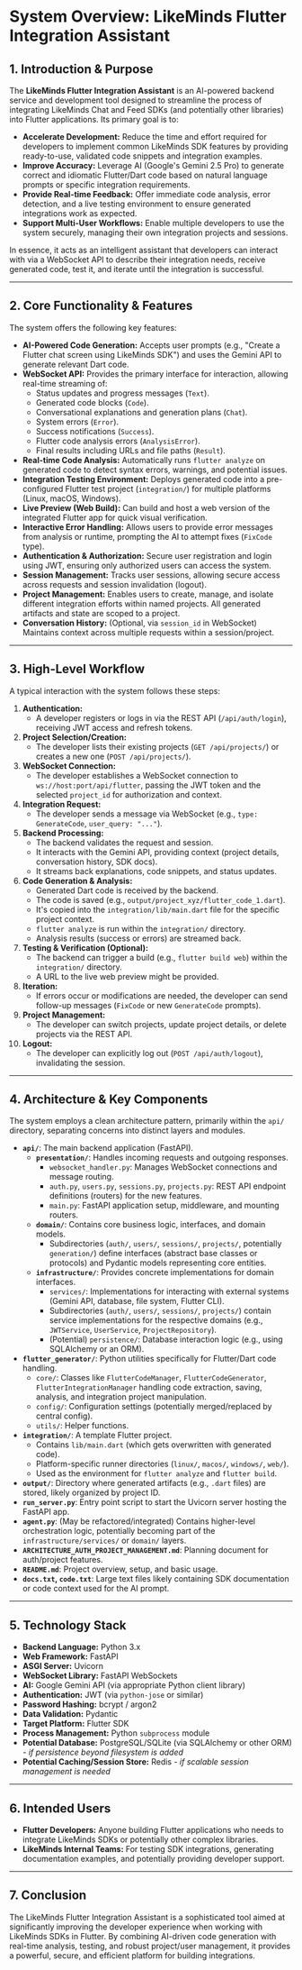 # System Overview: LikeMinds Flutter Integration Assistant

## 1. Introduction & Purpose

The **LikeMinds Flutter Integration Assistant** is an AI-powered backend service and development tool designed to streamline the process of integrating LikeMinds Chat and Feed SDKs (and potentially other libraries) into Flutter applications. Its primary goal is to:

- **Accelerate Development:** Reduce the time and effort required for developers to implement common LikeMinds SDK features by providing ready-to-use, validated code snippets and integration examples.
- **Improve Accuracy:** Leverage AI (Google's Gemini 2.5 Pro) to generate correct and idiomatic Flutter/Dart code based on natural language prompts or specific integration requirements.
- **Provide Real-time Feedback:** Offer immediate code analysis, error detection, and a live testing environment to ensure generated integrations work as expected.
- **Support Multi-User Workflows:** Enable multiple developers to use the system securely, managing their own integration projects and sessions.

In essence, it acts as an intelligent assistant that developers can interact with via a WebSocket API to describe their integration needs, receive generated code, test it, and iterate until the integration is successful.

---

## 2. Core Functionality & Features

The system offers the following key features:

- **AI-Powered Code Generation:** Accepts user prompts (e.g., "Create a Flutter chat screen using LikeMinds SDK") and uses the Gemini API to generate relevant Dart code.
- **WebSocket API:** Provides the primary interface for interaction, allowing real-time streaming of:
    - Status updates and progress messages (`Text`).
    - Generated code blocks (`Code`).
    - Conversational explanations and generation plans (`Chat`).
    - System errors (`Error`).
    - Success notifications (`Success`).
    - Flutter code analysis errors (`AnalysisError`).
    - Final results including URLs and file paths (`Result`).
- **Real-time Code Analysis:** Automatically runs `flutter analyze` on generated code to detect syntax errors, warnings, and potential issues.
- **Integration Testing Environment:** Deploys generated code into a pre-configured Flutter test project (`integration/`) for multiple platforms (Linux, macOS, Windows).
- **Live Preview (Web Build):** Can build and host a web version of the integrated Flutter app for quick visual verification.
- **Interactive Error Handling:** Allows users to provide error messages from analysis or runtime, prompting the AI to attempt fixes (`FixCode` type).
- **Authentication & Authorization:** Secure user registration and login using JWT, ensuring only authorized users can access the system.
- **Session Management:** Tracks user sessions, allowing secure access across requests and session invalidation (logout).
- **Project Management:** Enables users to create, manage, and isolate different integration efforts within named projects. All generated artifacts and state are scoped to a project.
- **Conversation History:** (Optional, via `session_id` in WebSocket) Maintains context across multiple requests within a session/project.

---

## 3. High-Level Workflow

A typical interaction with the system follows these steps:

1.  **Authentication:**
    - A developer registers or logs in via the REST API (`/api/auth/login`), receiving JWT access and refresh tokens.
2.  **Project Selection/Creation:**
    - The developer lists their existing projects (`GET /api/projects/`) or creates a new one (`POST /api/projects/`).
3.  **WebSocket Connection:**
    - The developer establishes a WebSocket connection to `ws://host:port/api/flutter`, passing the JWT token and the selected `project_id` for authorization and context.
4.  **Integration Request:**
    - The developer sends a message via WebSocket (e.g., `type: GenerateCode`, `user_query: "..."`).
5.  **Backend Processing:**
    - The backend validates the request and session.
    - It interacts with the Gemini API, providing context (project details, conversation history, SDK docs).
    - It streams back explanations, code snippets, and status updates.
6.  **Code Generation & Analysis:**
    - Generated Dart code is received by the backend.
    - The code is saved (e.g., `output/project_xyz/flutter_code_1.dart`).
    - It's copied into the `integration/lib/main.dart` file for the specific project context.
    - `flutter analyze` is run within the `integration/` directory.
    - Analysis results (success or errors) are streamed back.
7.  **Testing & Verification (Optional):**
    - The backend can trigger a build (e.g., `flutter build web`) within the `integration/` directory.
    - A URL to the live web preview might be provided.
8.  **Iteration:**
    - If errors occur or modifications are needed, the developer can send follow-up messages (`FixCode` or new `GenerateCode` prompts).
9.  **Project Management:**
    - The developer can switch projects, update project details, or delete projects via the REST API.
10. **Logout:**
    - The developer can explicitly log out (`POST /api/auth/logout`), invalidating the session.

---

## 4. Architecture & Key Components

The system employs a clean architecture pattern, primarily within the `api/` directory, separating concerns into distinct layers and modules.

-   **`api/`**: The main backend application (FastAPI).
    -   **`presentation/`**: Handles incoming requests and outgoing responses.
        -   `websocket_handler.py`: Manages WebSocket connections and message routing.
        -   `auth.py`, `users.py`, `sessions.py`, `projects.py`: REST API endpoint definitions (routers) for the new features.
        -   `main.py`: FastAPI application setup, middleware, and mounting routers.
    -   **`domain/`**: Contains core business logic, interfaces, and domain models.
        -   Subdirectories (`auth/`, `users/`, `sessions/`, `projects/`, potentially `generation/`) define interfaces (abstract base classes or protocols) and Pydantic models representing core entities.
    -   **`infrastructure/`**: Provides concrete implementations for domain interfaces.
        -   `services/`: Implementations for interacting with external systems (Gemini API, database, file system, Flutter CLI).
        -   Subdirectories (`auth/`, `users/`, `sessions/`, `projects/`) contain service implementations for the respective domains (e.g., `JWTService`, `UserService`, `ProjectRepository`).
        -   (Potential) `persistence/`: Database interaction logic (e.g., using SQLAlchemy or an ORM).
-   **`flutter_generator/`**: Python utilities specifically for Flutter/Dart code handling.
    -   `core/`: Classes like `FlutterCodeManager`, `FlutterCodeGenerator`, `FlutterIntegrationManager` handling code extraction, saving, analysis, and integration project manipulation.
    -   `config/`: Configuration settings (potentially merged/replaced by central config).
    -   `utils/`: Helper functions.
-   **`integration/`**: A template Flutter project.
    -   Contains `lib/main.dart` (which gets overwritten with generated code).
    -   Platform-specific runner directories (`linux/`, `macos/`, `windows/`, `web/`).
    -   Used as the environment for `flutter analyze` and `flutter build`.
-   **`output/`**: Directory where generated artifacts (e.g., `.dart` files) are stored, likely organized by project ID.
-   **`run_server.py`**: Entry point script to start the Uvicorn server hosting the FastAPI app.
-   **`agent.py`**: (May be refactored/integrated) Contains higher-level orchestration logic, potentially becoming part of the `infrastructure/services/` or `domain/` layers.
-   **`ARCHITECTURE_AUTH_PROJECT_MANAGEMENT.md`**: Planning document for auth/project features.
-   **`README.md`**: Project overview, setup, and basic usage.
-   **`docs.txt`, `code.txt`**: Large text files likely containing SDK documentation or code context used for the AI prompt.

---

## 5. Technology Stack

-   **Backend Language:** Python 3.x
-   **Web Framework:** FastAPI
-   **ASGI Server:** Uvicorn
-   **WebSocket Library:** FastAPI WebSockets
-   **AI:** Google Gemini API (via appropriate Python client library)
-   **Authentication:** JWT (via `python-jose` or similar)
-   **Password Hashing:** bcrypt / argon2
-   **Data Validation:** Pydantic
-   **Target Platform:** Flutter SDK
-   **Process Management:** Python `subprocess` module
-   **Potential Database:** PostgreSQL/SQLite (via SQLAlchemy or other ORM) - *if persistence beyond filesystem is added*
-   **Potential Caching/Session Store:** Redis - *if scalable session management is needed*

---

## 6. Intended Users

-   **Flutter Developers:** Anyone building Flutter applications who needs to integrate LikeMinds SDKs or potentially other complex libraries.
-   **LikeMinds Internal Teams:** For testing SDK integrations, generating documentation examples, and potentially providing developer support.

---

## 7. Conclusion

The LikeMinds Flutter Integration Assistant is a sophisticated tool aimed at significantly improving the developer experience when working with LikeMinds SDKs in Flutter. By combining AI-driven code generation with real-time analysis, testing, and robust project/user management, it provides a powerful, secure, and efficient platform for building integrations. 